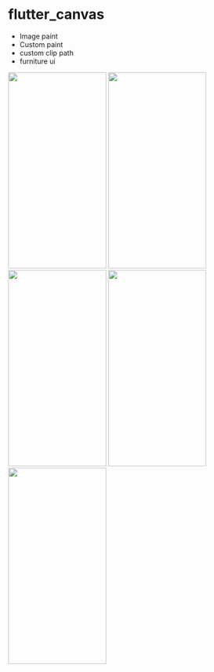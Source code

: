 # flutter_canvas


* Image paint
* Custom paint
* custom clip path
* furniture ui

<div id="images">
<img src="https://user-images.githubusercontent.com/26671191/131145616-af2d59a2-1ba0-4c47-bee2-e206b56138a9.gif" width="200" height="400" />
<img src="https://user-images.githubusercontent.com/26671191/141063527-5e4e251f-b30e-453a-8c9a-029d628256c5.png" width="200" height="400" />
<img src="https://user-images.githubusercontent.com/26671191/141063538-be713eba-ff15-47f7-8f31-c84e19d32d1a.png" width="200" height="400" />
<img src="https://user-images.githubusercontent.com/26671191/141063541-0e030016-9b60-4e81-8d22-32129fc985a9.png" width="200" height="400" />
<img src="https://user-images.githubusercontent.com/26671191/142872228-42b64aa3-6daf-4772-83d4-532cb11a2a19.png" width="200" height="400" />
</div>
